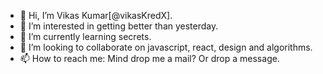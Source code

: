 - 👋 Hi, I’m Vikas Kumar[@vikasKredX].
- 👀 I’m interested in getting better than yesterday.
- 🌱 I’m currently learning secrets.
- 💞️ I’m looking to collaborate on javascript, react, design and algorithms.
- 📫 How to reach me: Mind drop me a mail? Or drop a message.

<!---
vikasKredX/vikasKredX is a ✨ special ✨ repository because its `README.md` (this file) appears on your GitHub profile.
You can click the Preview link to take a look at your changes.
--->
